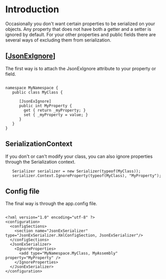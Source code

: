# Introduction #

Occasionally you don't want certain properties to be serialized on your objects.  Any property that does not have both a getter and a setter is ignored by default.  For your other properties and public fields there are several ways of excluding them from serialization.


## [[JsonExIgnore](JsonExIgnore.md)] ##

The first way is to attach the JsonExIgnore attribute to your property or field.

```

namespace MyNamespace {
   public class MyClass {

      [JsonExIgnore]
      public int MyProperty {
        get { return _myProperty; }
        set { _myProperty = value; }
      }
   }
}

```

## SerializationContext ##

If you don't or can't modify your class, you can also ignore properties through the Serialization context.

```
   Serializer serializer = new Serializer(typeof(MyClass));
   serializer.Context.IgnoreProperty(typeof(MyClass), "MyProperty");
```

## Config file ##

The final way is through the app.config file.

```

<?xml version="1.0" encoding="utf-8" ?>
<configuration>
  <configSections>
    <section name="JsonExSerializer" type="JsonExSerializer.XmlConfigSection, JsonExSerializer"/>
  </configSections>
  <JsonExSerializer>
    <IgnoreProperties>
      <add type="MyNamespace.MyClass, MyAssembly" property="MyProperty" />
    </IgnoreProperties>
  </JsonExSerializer>
</configuration>

```